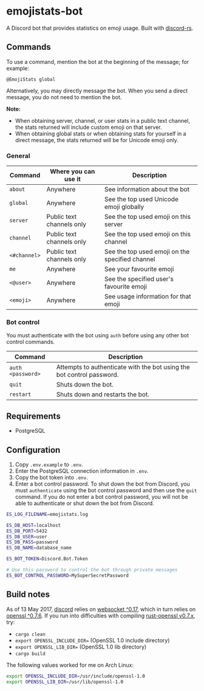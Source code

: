 # emojistats-bot

A Discord bot that provides statistics on emoji usage. Built with [discord-rs](https://github.com/SpaceManiac/discord-rs).

## Commands

To use a command, mention the bot at the beginning of the message; for example:

```
@EmojiStats global
```

Alternatively, you may directly message the bot. When you send a direct message, you do not need to mention the bot.

**Note:**
- When obtaining server, channel, or user stats in a public text channel, the stats returned will include custom emoji on that server.
- When obtaining global stats or when obtaining stats for yourself in a direct message, the stats returned will be for Unicode emoji only.

### General

|   Command  |   Where you can use it  |                  Description                  |
|------------|-------------------------|-----------------------------------------------|
|`about`     |Anywhere                 |See information about the bot                  |
|`global`    |Anywhere                 |See the top used Unicode emoji globally        |
|`server`    |Public text channels only|See the top used emoji on this server          |
|`channel`   |Public text channels only|See the top used emoji on this channel         |
|`<#channel>`|Public text channels only|See the top used emoji on the specified channel|
|`me`        |Anywhere                 |See your favourite emoji                       |
|`<@user>`   |Anywhere                 |See the specified user's favourite emoji       |
|`<emoji>`   |Anywhere                 |See usage information for that emoji           |

### Bot control

You must authenticate with the bot using `auth` before using any other bot control commands.

|     Command     |                            Description                              |
|-----------------|---------------------------------------------------------------------|
|`auth <password>`|Attempts to authenticate with the bot using the bot control password.|
|`quit`           |Shuts down the bot.                                                  |
|`restart`        |Shuts down and restarts the bot.                                     |


## Requirements

- PostgreSQL

## Configuration

1. Copy `.env.example` to `.env`.
2. Enter the PostgreSQL connection information in `.env`.
3. Copy the bot token into `.env`.
4. Enter a bot control password. To shut down the bot from Discord, you must `authenticate` using the bot control password and then use the `quit` command. If you do not enter a bot control password, you will not be able to authenticate or shut down the bot from Discord.

```bash
ES_LOG_FILENAME=emojistats.log

ES_DB_HOST=localhost
ES_DB_PORT=5432
ES_DB_USER=user
ES_DB_PASS=password
ES_DB_NAME=database_name

ES_BOT_TOKEN=Discord.Bot.Token

# Use this password to control the bot through private messages
ES_BOT_CONTROL_PASSWORD=MySuperSecretPassword
```

## Build notes

As of 13 May 2017, [discord](https://crates.io/crates/discord/0.8.0) relies on [websocket ^0.17](https://crates.io/crates/websocket/0.17.1), which in turn relies on [openssl ^0.7.6](https://crates.io/crates/websocket/0.17.1). If you run into difficulties with compiling [rust-openssl v0.7.x](https://github.com/sfackler/rust-openssl/blob/b8fb29db5c246175a096260eacca38180cd77dd0/README.md), try:

- `cargo clean`
- `export OPENSSL_INCLUDE_DIR=` (OpenSSL 1.0 include directory)
- `export OPENSSL_LIB_DIR=` (OpenSSL 1.0 lib directory)
- `cargo build`

The following values worked for me on Arch Linux:

```bash
export OPENSSL_INCLUDE_DIR=/usr/include/openssl-1.0
export OPENSSL_LIB_DIR=/usr/lib/openssl-1.0
```
